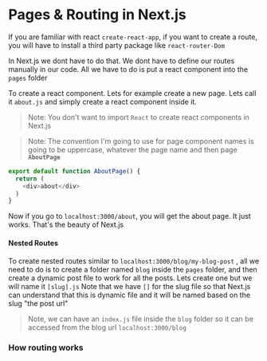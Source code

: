 # Pages & Routing in Next.js

If you are familiar with react `create-react-app`, if you want to create a route, you will have to install a third party  package like `react-router-Dom`

In Next.js we dont have to do that. We dont have to define our routes manually in our code.  All we have to do is put a react component into the `pages` folder

To create a react component. Lets for example create a new page.  Lets call it `about.js` and simply create a react component inside it.

> Note: You don't want to import `React` to create react components in Next.js

> Note:  The convention I'm going to use for page component names is going to be uppercase, whatever the page name and then page **`AboutPage`**

```javascript
export default function AboutPage() {
  return (
    <div>about</div>
  )
}
```
Now if you go to `localhost:3000/about`, you will get the about page.  It just works.  That's the beauty of Next.js


#### Nested Routes

To create nested routes similar to `localhost:3000/blog/my-blog-post` , all we need to do is to create a folder named `blog` inside the `pages` folder, and then create a dynamic post file to work for all the posts.  Lets create one but we will name it `[slug].js` 
Note that we have `[]` for the slug file so that Next.js can understand that this is dynamic file and it will be named based on the slug "the post url"

> Note, we can have an `index.js` file inside the `blog` folder so it can be accessed from the blog url `localhost:3000/blog`

### How routing works

